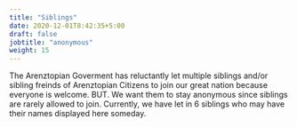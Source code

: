 ```yaml
---
title: "Siblings"
date: 2020-12-01T8:42:35+5:00
draft: false
jobtitle: "anonymous"
weight: 15
---
```



The Arenztopian Goverment has reluctantly let multiple siblings and/or sibling freinds of Arenztopian Citizens to join our great nation because everyone is welcome. BUT. We want them to stay anonymous since siblings are rarely allowed to join. Currently, we have let in 6 siblings who may have their names displayed here someday.









